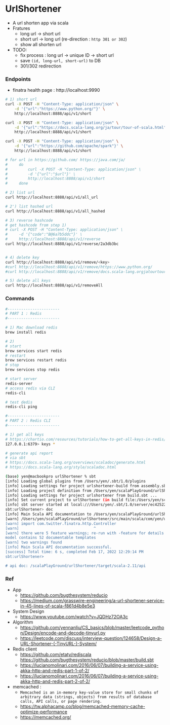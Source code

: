 # UrlShortener
- A url shorten app via scala
- Fratures
    - long url -> short url
    - short url -> long url (re-direction : `http 301 or 302`)
    - show all shorten url
- TODO:
    - fix process : long url -> unique ID -> short url
    - save `(id, long-url, short-url)` to DB
    - 301/302 redirection

### Endpoints
- finatra health page : http://localhost:9990

```bash
# 1) short url
curl -X POST -H "Content-Type: application/json" \
    -d '{"url":"https://www.python.org/"}' \
    http://localhost:8888/api/v1/short

curl -X POST -H "Content-Type: application/json" \
    -d '{"url":"https://docs.scala-lang.org/ja/tour/tour-of-scala.html"}' \
    http://localhost:8888/api/v1/short

curl -X POST -H "Content-Type: application/json" \
    -d '{"url":"https://github.com/apache/spark"}' \
    http://localhost:8888/api/v1/short

# for url in https://github.com/ https://java.com/ja/
#     do
#         curl -X POST -H "Content-Type: application/json" \
#         -d '{"url":"$url"}' \
#         http://localhost:8888/api/v1/short
#     done

# 2) list url
curl http://localhost:8888/api/v1/all_url

# 2') list hashed url
curl http://localhost:8888/api/v1/all_hashed

# 3) reverse hashcode
# get hashcode from step 1)
# curl -X POST -H "Content-Type: application/json" \
#     -d '{"code":"B@6a7b5ddc"}' \
#     http://localhost:8888/api/v1/reverse
curl http://localhost:8888/api/v1/reverse/2a3db3bc


# 4) delete key
curl http://localhost:8888/api/v1/remove/<key>
#curl http://localhost:8888/api/v1/remove/https://www.python.org/
#curl http://localhost:8888/api/v1/remove/docs.scala-lang.orgjatourtour-of-scala.html

# 5) delete all keys
curl http://localhost:8888/api/v1/removeAll
```

### Commands
```bash
#-----------------------
# PART 1 : Redis
#-----------------------

# 1) Mac download redis
brew install redis

# 2)
# start 
brew services start redis
# restart
brew services restart redis
# stop
brew services stop redis

# start server
redis-server
# access redis via CLI
redis-cli

# test dedis
redis-cli ping

#-----------------------
# PART 2 : Redis CLI
#-----------------------

# 1) get all keys
# https://chartio.com/resources/tutorials/how-to-get-all-keys-in-redis/
127.0.0.1:6379> keys *
```

```bash
# generate api report
# via sbt
# https://docs.scala-lang.org/overviews/scaladoc/generate.html
# https://docs.scala-lang.org/style/scaladoc.html

(base) yen@macbookpro urlShortener % sbt
[info] Loading global plugins from /Users/yen/.sbt/1.0/plugins
[info] Loading settings for project urlshortener-build from assembly.sbt ...
[info] Loading project definition from /Users/yen/scalaPlayGround/urlShortener/project
[info] Loading settings for project urlshortener from build.sbt ...
[info] Set current project to urlShortener (in build file:/Users/yen/scalaPlayGround/urlShortener/)
[info] sbt server started at local:///Users/yen/.sbt/1.0/server/ec4252217fb3edafa1c3/sock
sbt:urlShortener> doc
[info] Main Scala API documentation to /Users/yen/scalaPlayGround/urlShortener/target/scala-2.11/api...
[warn] /Users/yen/scalaPlayGround/urlShortener/src/main/scala/com/yen/urlShortener/controller/Controller.scala:5:33: imported `Controller' is permanently hidden by definition of object Controller in package controller
[warn] import com.twitter.finatra.http.Controller
[warn]                                 ^
[warn] there were 5 feature warnings; re-run with -feature for details
model contains 52 documentable templates
[warn] two warnings found
[info] Main Scala API documentation successful.
[success] Total time: 6 s, completed Feb 17, 2022 12:29:14 PM
sbt:urlShortener>

# api doc: /scalaPlayGround/urlShortener/target/scala-2.11/api
```

### Ref
- App
    - https://github.com/bugthesystem/reducio
    - https://medium.com/grasswire-engineering/a-url-shortener-service-in-45-lines-of-scala-f861d4b8e5e3
- System Design
    - https://www.youtube.com/watch?v=JQDHz72OA3c
- Algorithm
    - https://github.com/yennanliu/CS_basics/blob/master/leetcode_python/Design/encode-and-decode-tinyurl.py
    - https://leetcode.com/discuss/interview-question/124658/Design-a-URL-Shortener-(-TinyURL-)-System/
- Redis client
    - https://github.com/etaty/rediscala
         https://github.com/bugthesystem/reducio/blob/master/build.sbt
    - https://lucianomolinari.com/2016/06/07/building-a-service-using-akka-http-and-redis-part-1-of-2/
    - https://lucianomolinari.com/2016/06/07/building-a-service-using-akka-http-and-redis-part-2-of-2/
- memcached : 
    - ` Memcached is an in-memory key-value store for small chunks of arbitrary data (strings, objects) from results of database calls, API calls, or page rendering. `
    - https://tw.alphacamp.co/blog/memcached-memory-cache-optimize-performance
    - https://memcached.org/
